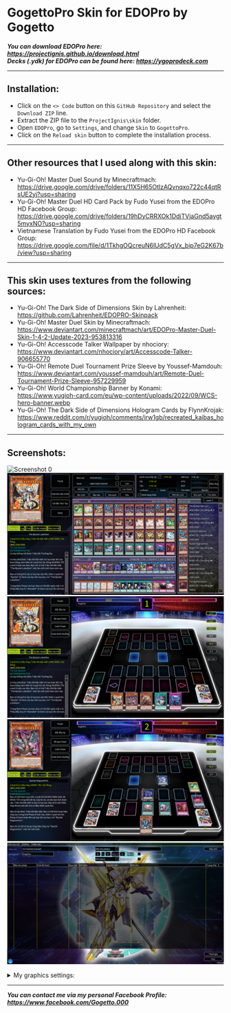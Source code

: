 # GogettoPro Skin for EDOPro by Gogetto

**_You can download EDOPro here: <https://projectignis.github.io/download.html>_**<br>
**_Decks (.ydk) for EDOPro can be found here: <https://ygoprodeck.com>_**<br>

---

## Installation:

-   Click on the `<> Code` button on this `GitHub Repository` and select the `Download ZIP` line.
-   Extract the ZIP file to the `ProjectIgnis\skin` folder.
-   Open `EDOPro`, go to `Settings`, and change `Skin` to `GogettoPro`.
-   Click on the `Reload skin` button to complete the installation process.

---

## Other resources that I used along with this skin:

-   Yu-Gi-Oh! Master Duel Sound by Minecraftmach:<br><https://drive.google.com/drive/folders/11X5H65OtlzAQvnqxo722c44qtRsUE2yj?usp=sharing>
-   Yu-Gi-Oh! Master Duel HD Card Pack by Fudo Yusei from the EDOPro HD Facebook Group:<br><https://drive.google.com/drive/folders/19hDyCRRXOk1DdjTVjaGnd5avgt5myxNO?usp=sharing>
-   Vietnamese Translation by Fudo Yusei from the EDOPro HD Facebook Group:<br><https://drive.google.com/file/d/1TkhgOQcreuN6lUdC5gVx_bip7eG2K67b/view?usp=sharing>

---

## This skin uses textures from the following sources:

-   Yu-Gi-Oh! The Dark Side of Dimensions Skin by Lahrenheit:<br><https://github.com/Lahrenheit/EDOPRO-Skinpack>
-   Yu-Gi-Oh! Master Duel Skin by Minecraftmach:<br><https://www.deviantart.com/minecraftmach/art/EDOPro-Master-Duel-Skin-1-4-2-Update-2023-953813316>
-   Yu-Gi-Oh! Accesscode Talker Wallpaper by nhociory:<br><https://www.deviantart.com/nhociory/art/Accesscode-Talker-906655770>
-   Yu-Gi-Oh! Remote Duel Tournament Prize Sleeve by Youssef-Mamdouh:<br><https://www.deviantart.com/youssef-mamdouh/art/Remote-Duel-Tournament-Prize-Sleeve-957229959>
-   Yu-Gi-Oh! World Championship Banner by Konami:<br><https://www.yugioh-card.com/eu/wp-content/uploads/2022/09/WCS-hero-banner.webp>
-   Yu-Gi-Oh! The Dark Side of Dimensions Hologram Cards by FlynnKrojak:<br><https://www.reddit.com/r/yugioh/comments/irw1gb/recreated_kaibas_hologram_cards_with_my_own>

---

## Screenshots:

![Screenshot 0](https://github.com/quducute/GogettoPro/blob/screenshots/screenshots/0.png)
![Screenshot 1](https://github.com/quducute/GogettoPro/blob/screenshots/screenshots/1.png)
![Screenshot 2](https://github.com/quducute/GogettoPro/blob/screenshots/screenshots/2.png)
![Screenshot 3](https://github.com/quducute/GogettoPro/blob/screenshots/screenshots/3.png)
![Screenshot 4](https://github.com/quducute/GogettoPro/blob/screenshots/screenshots/4.png)

<details>
<summary>My graphics settings:</summary>
<p>

![Screenshot 5](https://github.com/quducute/GogettoPro/blob/screenshots/screenshots/5.png)
![Screenshot 6](https://github.com/quducute/GogettoPro/blob/screenshots/screenshots/6.png)
![Screenshot 7](https://github.com/quducute/GogettoPro/blob/screenshots/screenshots/7.png)
![Screenshot 8](https://github.com/quducute/GogettoPro/blob/screenshots/screenshots/8.png)
![Screenshot 9](https://github.com/quducute/GogettoPro/blob/screenshots/screenshots/9.png)

</p>
</details>

---

**_You can contact me via my personal Facebook Profile: <https://www.facebook.com/Gogetto.000>_**
